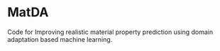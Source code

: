 # MatDA
Code for Improving realistic material property prediction using domain adaptation based machine learning.


